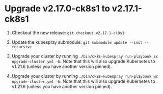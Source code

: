 # Upgrade v2.17.0-ck8s1 to v2.17.1-ck8s1

1. Checkout the new release: `git checkout v2.17.1-ck8s1`

1. Update the kubespray submodule: `git submodule update --init --recursive`

1. Upgrade your cluster by running `./bin/ck8s-kubespray run-playbook sc upgrade-cluster.yml -b`.
    Note that this will also upgrade Kubernetes to v1.21.6 (unless you have another version pinned).

1. Upgrade your cluster by running `./bin/ck8s-kubespray run-playbook wc upgrade-cluster.yml -b`.
    Note that this will also upgrade Kubernetes to v1.21.6 (unless you have another version pinned).
